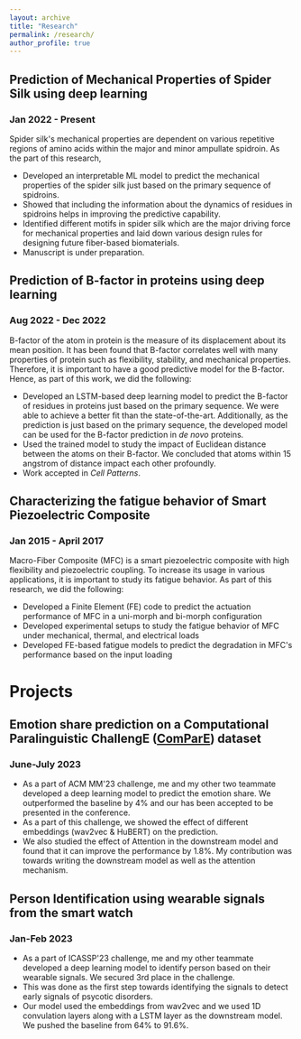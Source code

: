 ```yaml
---
layout: archive
title: "Research"
permalink: /research/
author_profile: true
---
```


## Prediction of Mechanical Properties of Spider Silk using deep learning
### Jan 2022 - Present
Spider silk's mechanical properties are dependent on various repetitive regions of amino acids within the major and minor ampullate spidroin. As the part of this research,
* Developed an interpretable ML model to predict the mechanical properties of the spider silk just based on the primary sequence of spidroins. 
* Showed that including the information about the dynamics of residues in spidroins helps in improving the predictive capability.
* Identified different motifs in spider silk which are the major driving force for mechanical properties and laid down various design rules for designing future fiber-based biomaterials. 
* Manuscript is under preparation.

## Prediction of B-factor in proteins using deep learning
### Aug 2022 - Dec 2022
B-factor of the atom in protein is the measure of its displacement about its mean position. It has been found that B-factor correlates well with many properties of protein such as flexibility, stability, and mechanical properties. Therefore, it is important to have a good predictive model for the B-factor. Hence, as part of this work, we did the following:
* Developed an LSTM-based deep learning model to predict the B-factor of residues in proteins just based on the primary sequence. We were able to achieve a better fit than the state-of-the-art. Additionally, as the prediction is just based on the primary sequence, the developed model can be used for the B-factor prediction in *de novo* proteins.
* Used the trained model to study the impact of Euclidean distance between the atoms on their B-factor. We concluded that atoms within 15 angstrom of distance impact each other profoundly. 
* Work accepted in *Cell Patterns*.
  

## Characterizing the fatigue behavior of Smart Piezoelectric Composite
### Jan 2015 - April 2017
Macro-Fiber Composite (MFC) is a smart piezoelectric composite with high flexibility and piezoelectric coupling. To increase its usage in various applications, it is important to study its fatigue behavior. As part of this research, we did the following:
* Developed a Finite Element (FE) code to predict the actuation performance of MFC in a uni-morph and bi-morph configuration 
* Developed experimental setups to study the fatigue behavior of MFC under mechanical, thermal, and electrical loads
* Developed FE-based fatigue models to predict the degradation in MFC's performance based on the input loading


# Projects
## Emotion share prediction on a Computational Paralinguistic ChallengE ([**ComParE**](http://www.compare.openaudio.eu/)) dataset
### June-July 2023
* As a part of ACM MM'23 challenge, me and my other two teammate developed a deep learning model to predict the emotion share. We outperformed the baseline by 4% and our has been accepted to be presented in the conference.
* As a part of this challenge, we showed the effect of different embeddings (wav2vec & HuBERT) on the prediction. 
* We also studied the effect of Attention in the downstream model and found that it can improve the performance by 1.8%. My contribution was towards writing the downstream model as well as the attention mechanism. 

## Person Identification using wearable signals from the smart watch
### Jan-Feb 2023
* As a part of ICASSP'23 challenge, me and my other teammate developed a deep learning model to identify person based on their wearable signals. We secured 3rd place in the challenge.
* This was done as the first step towards identifying the signals to detect early signals of psycotic disorders.
* Our model used the embeddings from wav2vec and we used 1D convulation layers along with a LSTM layer as the downstream model. We pushed the baseline from 64% to 91.6%. 

